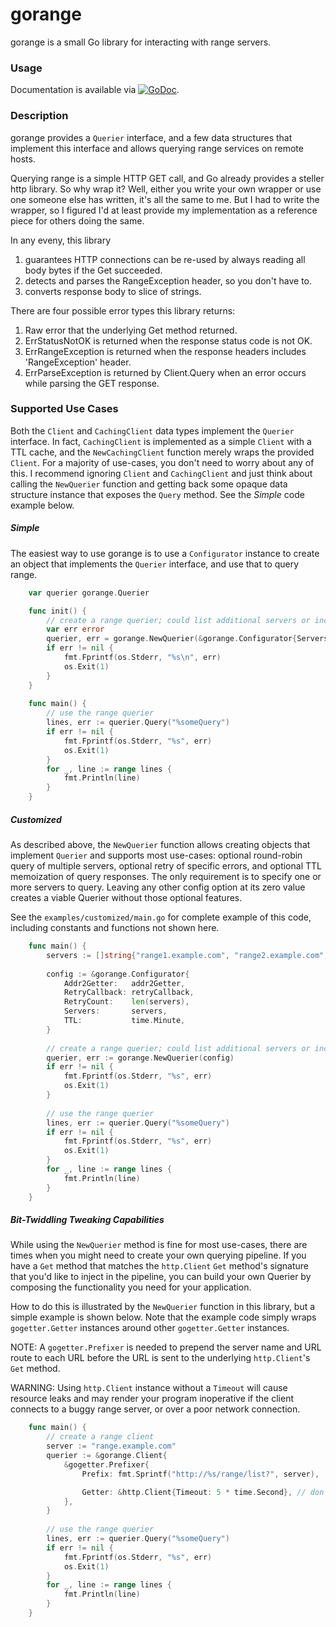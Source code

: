 # gorange

gorange is a small Go library for interacting with range servers.

### Usage

Documentation is available via
[![GoDoc](https://godoc.org/github.com/karrick/gorange?status.svg)](https://godoc.org/github.com/karrick/gorange).

### Description

gorange provides a `Querier` interface, and a few data structures that implement this interface and
allows querying range services on remote hosts.

Querying range is a simple HTTP GET call, and Go already provides a steller http library. So why
wrap it? Well, either you write your own wrapper or use one someone else has written, it's all the
same to me. But I had to write the wrapper, so I figured I'd at least provide my implementation as a
reference piece for others doing the same.

In any eveny, this library

1. guarantees HTTP connections can be re-used by always reading all body bytes if the Get succeeded.
1. detects and parses the RangeException header, so you don't have to.
1. converts response body to slice of strings.

There are four possible error types this library returns:

1. Raw error that the underlying Get method returned.
1. ErrStatusNotOK is returned when the response status code is not OK.
1. ErrRangeException is returned when the response headers includes 'RangeException' header.
1. ErrParseException is returned by Client.Query when an error occurs while parsing the GET
response.

### Supported Use Cases

Both the `Client` and `CachingClient` data types implement the `Querier` interface. In fact,
`CachingClient` is implemented as a simple `Client` with a TTL cache, and the `NewCachingClient`
function merely wraps the provided `Client`. For a majority of use-cases, you don't need to worry
about any of this. I recommend ignoring `Client` and `CachingClient` and just think about calling
the `NewQuerier` function and getting back some opaque data structure instance that exposes the
`Query` method. See the _Simple_ code example below.

##### Simple

The easiest way to use gorange is to use a `Configurator` instance to create an object that
implements the `Querier` interface, and use that to query range.

```Go
    var querier gorange.Querier

    func init() {
    	// create a range querier; could list additional servers or include other options as well
    	var err error
        querier, err = gorange.NewQuerier(&gorange.Configurator{Servers: []string{"range.example.com"}})
    	if err != nil {
    		fmt.Fprintf(os.Stderr, "%s\n", err)
    		os.Exit(1)
    	}
    }
    
    func main() {
    	// use the range querier
    	lines, err := querier.Query("%someQuery")
    	if err != nil {
    		fmt.Fprintf(os.Stderr, "%s", err)
    		os.Exit(1)
    	}
    	for _, line := range lines {
    		fmt.Println(line)
    	}
    }
```

##### Customized

As described above, the `NewQuerier` function allows creating objects that implement `Querier` and
supports most use-cases: optional round-robin query of multiple servers, optional retry of specific
errors, and optional TTL memoization of query responses. The only requirement is to specify one or
more servers to query. Leaving any other config option at its zero value creates a viable Querier
without those optional features.

See the `examples/customized/main.go` for complete example of this code, including constants and
functions not shown here.

```Go
    func main() {
    	servers := []string{"range1.example.com", "range2.example.com", "range3.example.com"}
    
    	config := &gorange.Configurator{
    		Addr2Getter:   addr2Getter,
    		RetryCallback: retryCallback,
    		RetryCount:    len(servers),
    		Servers:       servers,
    		TTL:           time.Minute,
    	}
    
    	// create a range querier; could list additional servers or include other options as well
    	querier, err := gorange.NewQuerier(config)
    	if err != nil {
    		fmt.Fprintf(os.Stderr, "%s", err)
    		os.Exit(1)
    	}
    
    	// use the range querier
    	lines, err := querier.Query("%someQuery")
    	if err != nil {
    		fmt.Fprintf(os.Stderr, "%s", err)
    		os.Exit(1)
    	}
    	for _, line := range lines {
    		fmt.Println(line)
    	}
    }
```

##### Bit-Twiddling Tweaking Capabilities

While using the `NewQuerier` method is fine for most use-cases, there are times when you might need
to create your own querying pipeline. If you have a `Get` method that matches the `http.Client`
`Get` method's signature that you'd like to inject in the pipeline, you can build your own Querier
by composing the functionality you need for your application.

How to do this is illustrated by the `NewQuerier` function in this library, but a simple example is
shown below. Note that the example code simply wraps `gogetter.Getter` instances around other
`gogetter.Getter` instances.

NOTE: A `gogetter.Prefixer` is needed to prepend the server name and URL route to each URL before the
URL is sent to the underlying `http.Client`'s `Get` method.

WARNING: Using `http.Client` instance without a `Timeout` will cause resource leaks and may render
your program inoperative if the client connects to a buggy range server, or over a poor network
connection.

```Go
    func main() {
        // create a range client
    	server := "range.example.com"
    	querier := &gorange.Client{
    		&gogetter.Prefixer{
    			Prefix: fmt.Sprintf("http://%s/range/list?", server),

    			Getter: &http.Client{Timeout: 5 * time.Second}, // don't forget the Timeout...
    		},
    	}
    
        // use the range querier
    	lines, err := querier.Query("%someQuery")
    	if err != nil {
    		fmt.Fprintf(os.Stderr, "%s", err)
    		os.Exit(1)
    	}
    	for _, line := range lines {
    		fmt.Println(line)
    	}
    }
```
